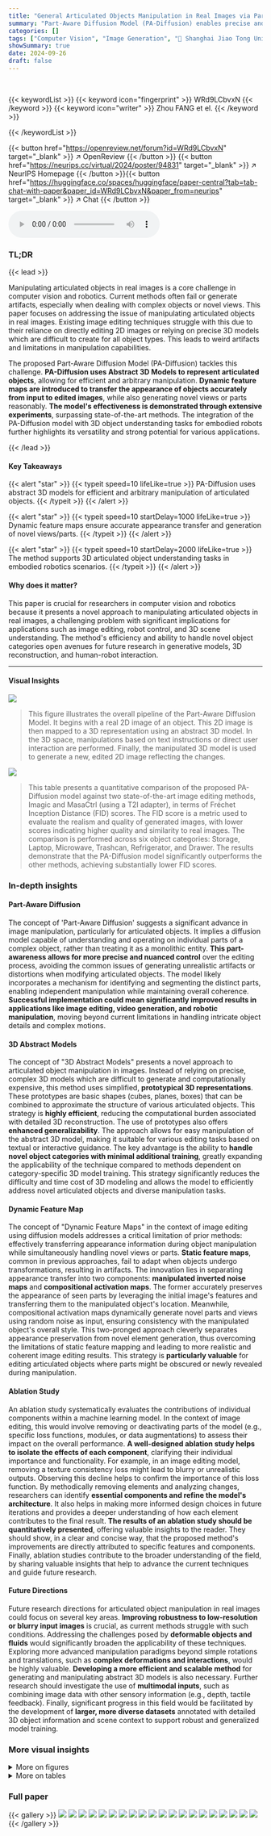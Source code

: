 ```yaml
---
title: "General Articulated Objects Manipulation in Real Images via Part-Aware Diffusion Process"
summary: "Part-Aware Diffusion Model (PA-Diffusion) enables precise and efficient manipulation of articulated objects in real images by using abstract 3D models and dynamic feature maps, overcoming limitations ..."
categories: []
tags: ["Computer Vision", "Image Generation", "🏢 Shanghai Jiao Tong University",]
showSummary: true
date: 2024-09-26
draft: false
---
```


<br>

{{< keywordList >}}
{{< keyword icon="fingerprint" >}} WRd9LCbvxN {{< /keyword >}}
{{< keyword icon="writer" >}} Zhou FANG et el. {{< /keyword >}}
 
{{< /keywordList >}}

{{< button href="https://openreview.net/forum?id=WRd9LCbvxN" target="_blank" >}}
↗ OpenReview
{{< /button >}}
{{< button href="https://neurips.cc/virtual/2024/poster/94831" target="_blank" >}}
↗ NeurIPS Homepage
{{< /button >}}{{< button href="https://huggingface.co/spaces/huggingface/paper-central?tab=tab-chat-with-paper&paper_id=WRd9LCbvxN&paper_from=neurips" target="_blank" >}}
↗ Chat
{{< /button >}}



<audio controls>
    <source src="https://ai-paper-reviewer.com/WRd9LCbvxN/podcast.wav" type="audio/wav">
    Your browser does not support the audio element.
</audio>


### TL;DR


{{< lead >}}

Manipulating articulated objects in real images is a core challenge in computer vision and robotics. Current methods often fail or generate artifacts, especially when dealing with complex objects or novel views.  This paper focuses on addressing the issue of manipulating articulated objects in real images.  Existing image editing techniques struggle with this due to their reliance on directly editing 2D images or relying on precise 3D models which are difficult to create for all object types. This leads to weird artifacts and limitations in manipulation capabilities. 



The proposed Part-Aware Diffusion Model (PA-Diffusion) tackles this challenge. **PA-Diffusion uses Abstract 3D Models to represent articulated objects**, allowing for efficient and arbitrary manipulation. **Dynamic feature maps are introduced to transfer the appearance of objects accurately from input to edited images**, while also generating novel views or parts reasonably. **The model's effectiveness is demonstrated through extensive experiments**, surpassing state-of-the-art methods.  The integration of the PA-Diffusion model with 3D object understanding tasks for embodied robots further highlights its versatility and strong potential for various applications.

{{< /lead >}}


#### Key Takeaways

{{< alert "star" >}}
{{< typeit speed=10 lifeLike=true >}} PA-Diffusion uses abstract 3D models for efficient and arbitrary manipulation of articulated objects. {{< /typeit >}}
{{< /alert >}}

{{< alert "star" >}}
{{< typeit speed=10 startDelay=1000 lifeLike=true >}} Dynamic feature maps ensure accurate appearance transfer and generation of novel views/parts. {{< /typeit >}}
{{< /alert >}}

{{< alert "star" >}}
{{< typeit speed=10 startDelay=2000 lifeLike=true >}} The method supports 3D articulated object understanding tasks in embodied robotics scenarios. {{< /typeit >}}
{{< /alert >}}

#### Why does it matter?
This paper is crucial for researchers in computer vision and robotics because it presents a novel approach to manipulating articulated objects in real images, a challenging problem with significant implications for applications such as image editing, robot control, and 3D scene understanding. The method's efficiency and ability to handle novel object categories open avenues for future research in generative models, 3D reconstruction, and human-robot interaction.

------
#### Visual Insights



![](https://ai-paper-reviewer.com/WRd9LCbvxN/figures_1_1.jpg)

> This figure illustrates the overall pipeline of the Part-Aware Diffusion Model.  It begins with a real 2D image of an object. This 2D image is then mapped to a 3D representation using an abstract 3D model.  In the 3D space, manipulations based on text instructions or direct user interaction are performed.  Finally, the manipulated 3D model is used to generate a new, edited 2D image reflecting the changes.





![](https://ai-paper-reviewer.com/WRd9LCbvxN/tables_9_1.jpg)

> This table presents a quantitative comparison of the proposed PA-Diffusion model against two state-of-the-art image editing methods, Imagic and MasaCtrl (using a T2I adapter), in terms of Fréchet Inception Distance (FID) scores.  The FID score is a metric used to evaluate the realism and quality of generated images, with lower scores indicating higher quality and similarity to real images. The comparison is performed across six object categories: Storage, Laptop, Microwave, Trashcan, Refrigerator, and Drawer. The results demonstrate that the PA-Diffusion model significantly outperforms the other methods, achieving substantially lower FID scores.





### In-depth insights


#### Part-Aware Diffusion
The concept of 'Part-Aware Diffusion' suggests a significant advance in image manipulation, particularly for articulated objects.  It implies a diffusion model capable of understanding and operating on individual parts of a complex object, rather than treating it as a monolithic entity. **This part-awareness allows for more precise and nuanced control** over the editing process, avoiding the common issues of generating unrealistic artifacts or distortions when modifying articulated objects. The model likely incorporates a mechanism for identifying and segmenting the distinct parts, enabling independent manipulation while maintaining overall coherence.  **Successful implementation could mean significantly improved results in applications like image editing, video generation, and robotic manipulation**, moving beyond current limitations in handling intricate object details and complex motions.

#### 3D Abstract Models
The concept of "3D Abstract Models" presents a novel approach to articulated object manipulation in images.  Instead of relying on precise, complex 3D models which are difficult to generate and computationally expensive, this method uses simplified, **prototypical 3D representations**.  These prototypes are basic shapes (cubes, planes, boxes) that can be combined to approximate the structure of various articulated objects. This strategy is **highly efficient**, reducing the computational burden associated with detailed 3D reconstruction.  The use of prototypes also offers **enhanced generalizability**.  The approach allows for easy manipulation of the abstract 3D model, making it suitable for various editing tasks based on textual or interactive guidance. The key advantage is the ability to **handle novel object categories with minimal additional training**, greatly expanding the applicability of the technique compared to methods dependent on category-specific 3D model training.  This strategy significantly reduces the difficulty and time cost of 3D modeling and allows the model to efficiently address novel articulated objects and diverse manipulation tasks.

#### Dynamic Feature Map
The concept of "Dynamic Feature Maps" in the context of image editing using diffusion models addresses a critical limitation of prior methods: effectively transferring appearance information during object manipulation while simultaneously handling novel views or parts.  **Static feature maps**, common in previous approaches, fail to adapt when objects undergo transformations, resulting in artifacts. The innovation lies in separating appearance transfer into two components: **manipulated inverted noise maps** and **compositional activation maps**.  The former accurately preserves the appearance of seen parts by leveraging the initial image's features and transferring them to the manipulated object's location. Meanwhile, compositional activation maps dynamically generate novel parts and views using random noise as input, ensuring consistency with the manipulated object's overall style. This two-pronged approach cleverly separates appearance preservation from novel element generation, thus overcoming the limitations of static feature mapping and leading to more realistic and coherent image editing results.  This strategy is **particularly valuable** for editing articulated objects where parts might be obscured or newly revealed during manipulation.

#### Ablation Study
An ablation study systematically evaluates the contributions of individual components within a machine learning model.  In the context of image editing, this would involve removing or deactivating parts of the model (e.g., specific loss functions, modules, or data augmentations) to assess their impact on the overall performance.  **A well-designed ablation study helps to isolate the effects of each component**, clarifying their individual importance and functionality.  For example, in an image editing model, removing a texture consistency loss might lead to blurry or unrealistic outputs. Observing this decline helps to confirm the importance of this loss function. By methodically removing elements and analyzing changes, researchers can identify **essential components and refine the model's architecture**. It also helps in making more informed design choices in future iterations and provides a deeper understanding of how each element contributes to the final result. **The results of an ablation study should be quantitatively presented**, offering valuable insights to the reader.  They should show, in a clear and concise way, that the proposed method's improvements are directly attributed to specific features and components.  Finally, ablation studies contribute to the broader understanding of the field, by sharing valuable insights that help to advance the current techniques and guide future research.

#### Future Directions
Future research directions for articulated object manipulation in real images could focus on several key areas.  **Improving robustness to low-resolution or blurry input images** is crucial, as current methods struggle with such conditions.  Addressing the challenges posed by **deformable objects and fluids** would significantly broaden the applicability of these techniques.  Exploring more advanced manipulation paradigms beyond simple rotations and translations, such as **complex deformations and interactions**, would be highly valuable. **Developing a more efficient and scalable method** for generating and manipulating abstract 3D models is also necessary.  Further research should investigate the use of **multimodal inputs**, such as combining image data with other sensory information (e.g., depth, tactile feedback). Finally, significant progress in this field would be facilitated by the development of **larger, more diverse datasets** annotated with detailed 3D object information and scene context to support robust and generalized model training.


### More visual insights

<details>
<summary>More on figures
</summary>


![](https://ai-paper-reviewer.com/WRd9LCbvxN/figures_3_1.jpg)

> This figure illustrates the four main stages of the PA-Diffusion model's image editing process: Pre-process, Manipulation, Feature Process, and Generation.  The pre-process stage involves segmenting the articulated object from the input image, creating a 3D model using the Primitive Prototype Library, and inverting the noise map of the input image using DDIM. The manipulation stage involves manipulating the 3D model based on text or interactive input. The feature process then transforms the inverted noise map and creates compositional activation maps, while the generation stage uses a denoising U-Net to create the final edited image.


![](https://ai-paper-reviewer.com/WRd9LCbvxN/figures_4_1.jpg)

> This figure illustrates the pipeline of the PA-Diffusion model for image editing. It starts with preprocessing the input image to generate 3D models and inverted noise maps. Then, the manipulation stage involves using text or interactive means to adjust the 3D object. Finally, the edited image is generated using the transformed noise maps, sketch maps and part-level masks. Each stage is clearly shown with different components and their interactions.


![](https://ai-paper-reviewer.com/WRd9LCbvxN/figures_6_1.jpg)

> This figure demonstrates the results of basic manipulations (move, scale/shear, rotate) and a sequential manipulation process on articulated objects using the proposed PA-Diffusion model.  The left side shows how the model handles basic manipulations, seamlessly integrating edited objects with their backgrounds and automatically in-painting blank areas. The right side showcases a sequential opening of an object (from 0° to 120°), highlighting the model's ability to maintain consistent style and appearance even as new parts of the object become visible.


![](https://ai-paper-reviewer.com/WRd9LCbvxN/figures_7_1.jpg)

> This figure showcases the PA-Diffusion model's ability to manipulate a variety of objects, demonstrating its versatility in handling different types of objects.  It highlights the model's capacity to handle non-rigid objects (like toys), objects with non-uniform shapes (the toy shark), and those with unusual or multiple joint types (the broken cup, kitchen pot, and storage furniture).  The results show the model's robustness in generating realistic and coherent edits, even for complex objects and manipulations.


![](https://ai-paper-reviewer.com/WRd9LCbvxN/figures_8_1.jpg)

> The figure demonstrates a comparison of different image editing models' ability to manipulate articulated objects. The left side shows the effect of using TCSL and SCSL loss functions in the PA-Diffusion model to reduce blurriness and style inconsistencies. The right side compares the PA-Diffusion model with several state-of-the-art methods (Imagic, DragDiffusion, MasaCtrl, Image Sculpting), highlighting its superior performance in generating realistic and coherent edits of various objects (storage furniture, laptop, trashcan, microwave, etc.).


![](https://ai-paper-reviewer.com/WRd9LCbvxN/figures_9_1.jpg)

> This figure illustrates the pipeline of the proposed Part-Aware Diffusion Model (PA-Diffusion). It shows the process from pre-processing the input image (2D articulated object reconstruction and noise map inversion), to manipulating the objects in the 3D space (text or interaction-based), and finally generating the edited image using transformed noise maps, sketch maps, and part-level masks.


![](https://ai-paper-reviewer.com/WRd9LCbvxN/figures_15_1.jpg)

> This figure illustrates the four stages of the image editing process using the Part-Aware Diffusion Model.  First, the input image is pre-processed, segmenting articulated objects and creating their abstract 3D models and inverted noise maps. Second, these 3D models are manipulated using text or human interaction. Third, masks and sketches based on the manipulation are generated. Finally, these masks, sketches, and transformed inverted noise maps are used in a generation model to create the final edited image.


![](https://ai-paper-reviewer.com/WRd9LCbvxN/figures_15_2.jpg)

> This figure illustrates the overall pipeline of the proposed PA-Diffusion model for image editing.  It shows four stages: 1) Pre-processing, where input images are processed and 3D models created; 2) Manipulation, allowing for arbitrary changes to the 3D model based on text or user interaction; 3) Feature Processing, where masks and sketches are generated for use in the next stage; and 4) Generation, the final image generation step using a diffusion model.


![](https://ai-paper-reviewer.com/WRd9LCbvxN/figures_16_1.jpg)

> This figure shows the results of basic manipulations (move, scale/shear, rotate) and a sequential manipulation process using the PA-Diffusion model. The left side demonstrates the model's ability to seamlessly integrate manipulations into the scene, with in-painting automatically handling blank regions. The right side showcases the consistency in appearance of novel parts created during a sequential process (opening an object from 0° to 120°).


![](https://ai-paper-reviewer.com/WRd9LCbvxN/figures_17_1.jpg)

> This figure shows additional examples of images edited using the proposed PA-Diffusion model.  The results demonstrate the model's ability to manipulate various articulated objects across different categories (storage furniture, laptop, microwave, trashcan, door, drawer, refrigerator, and toilet) while maintaining realistic image quality and consistency.  Each row shows the original image and then the manipulated image, highlighting the successful application of the model to a wider range of objects and manipulation tasks.


![](https://ai-paper-reviewer.com/WRd9LCbvxN/figures_18_1.jpg)

> This figure compares the 3D models reconstructed by the Image Sculpting method and the proposed method.  Image Sculpting uses a 2D-to-3D reconstruction technique to create detailed 3D models, while the proposed method uses a simpler, abstract 3D model based on primitive prototypes (like cubes and planes). The figure shows the original images, front and side views of the reconstructed 3D models from Image Sculpting, the manipulated 3D models from Image Sculpting, the front and side views of the abstract 3D models generated by the proposed method, and the manipulated abstract 3D models. This visual comparison highlights the differences in model complexity and the efficiency of the proposed method, which uses simpler primitives for faster and more efficient manipulation.


![](https://ai-paper-reviewer.com/WRd9LCbvxN/figures_20_1.jpg)

> This figure demonstrates the process of obtaining bounding box and rotation/translation axis annotations from part-level masks.  It visually shows how these annotations are derived from the segmented parts of objects. Each row represents a different object, displaying the segmented parts (Part1 and Part2), the corresponding RGB image section and the extracted annotations overlaid on the RGB image. The annotations are crucial for the 3D manipulation and understanding stages of the PA-Diffusion model.


![](https://ai-paper-reviewer.com/WRd9LCbvxN/figures_20_2.jpg)

> This figure compares the 3D object models reconstructed by the Image Sculpting method and the proposed method. Image Sculpting uses a 2D-to-3D reconstruction pipeline, while the proposed method uses abstract 3D models built from a primitive prototype library.  The comparison shows that the proposed method's abstract 3D models are simpler, more easily manipulated, and more suitable for generating high-fidelity edited images than the complex and often inaccurate 3D models produced by Image Sculpting. This highlights the efficiency and effectiveness of the proposed approach for articulated object manipulation in real images.


![](https://ai-paper-reviewer.com/WRd9LCbvxN/figures_20_3.jpg)

> This figure demonstrates limitations of the PA-Diffusion model. The left side shows that when the input image quality is low (low resolution), the model fails to regenerate the original image or perform simple manipulations like moving and scaling.  The right side illustrates that when the object undergoes significant shape deformation, the model struggles to maintain the object's appearance and the output image is not preserved well.  These limitations highlight scenarios where the model's performance is impacted by the input image quality and the extent of object shape changes.


</details>




<details>
<summary>More on tables
</summary>


![](https://ai-paper-reviewer.com/WRd9LCbvxN/tables_9_2.jpg)
> This table presents the quantitative evaluation results of a model trained using two different training sets.  The results are split to show the performance when half of the training set is used (left), versus the full training set (right). The model's performance is evaluated across six different object categories using three distinct metrics: bounding box (bbox) accuracy, bounding box plus axis (bbox+axis) accuracy (for both rotation and translation), and normal vector accuracy (within a 30° error margin).  The table demonstrates the effect of training data size on the model's ability to accurately predict these aspects of the articulated objects.

![](https://ai-paper-reviewer.com/WRd9LCbvxN/tables_9_3.jpg)
> This table presents the quantitative results of the experiment on articulated object understanding.  The model is trained on either half or the full training dataset, and then evaluated on the test set. The metrics reported include AUROC (Area Under the ROC Curve), bounding box accuracy (bbox), bounding box plus axis prediction accuracy (bbox+axis), and surface normal prediction accuracy (normal).  The table is separated into two parts: (1) a dataset containing only the Internet Video Dataset and (2) a dataset combining Internet Video with other images.  Rotation (rot) and Translation (tran) joint types are evaluated separately. Higher scores generally indicate better performance.

![](https://ai-paper-reviewer.com/WRd9LCbvxN/tables_16_1.jpg)
> This table presents the FID (Frechet Inception Distance) scores for image editing results using different combinations of loss functions: Texture Consistency Score Loss (TCSL) and Style Consistency Score Loss (SCSL).  It shows that using both TCSL and SCSL significantly improves the quality of the edited images (as measured by FID score), resulting in a more than 57% improvement compared to using neither loss function.

</details>




### Full paper

{{< gallery >}}
<img src="https://ai-paper-reviewer.com/WRd9LCbvxN/1.png" class="grid-w50 md:grid-w33 xl:grid-w25" />
<img src="https://ai-paper-reviewer.com/WRd9LCbvxN/2.png" class="grid-w50 md:grid-w33 xl:grid-w25" />
<img src="https://ai-paper-reviewer.com/WRd9LCbvxN/3.png" class="grid-w50 md:grid-w33 xl:grid-w25" />
<img src="https://ai-paper-reviewer.com/WRd9LCbvxN/4.png" class="grid-w50 md:grid-w33 xl:grid-w25" />
<img src="https://ai-paper-reviewer.com/WRd9LCbvxN/5.png" class="grid-w50 md:grid-w33 xl:grid-w25" />
<img src="https://ai-paper-reviewer.com/WRd9LCbvxN/6.png" class="grid-w50 md:grid-w33 xl:grid-w25" />
<img src="https://ai-paper-reviewer.com/WRd9LCbvxN/7.png" class="grid-w50 md:grid-w33 xl:grid-w25" />
<img src="https://ai-paper-reviewer.com/WRd9LCbvxN/8.png" class="grid-w50 md:grid-w33 xl:grid-w25" />
<img src="https://ai-paper-reviewer.com/WRd9LCbvxN/9.png" class="grid-w50 md:grid-w33 xl:grid-w25" />
<img src="https://ai-paper-reviewer.com/WRd9LCbvxN/10.png" class="grid-w50 md:grid-w33 xl:grid-w25" />
<img src="https://ai-paper-reviewer.com/WRd9LCbvxN/11.png" class="grid-w50 md:grid-w33 xl:grid-w25" />
<img src="https://ai-paper-reviewer.com/WRd9LCbvxN/12.png" class="grid-w50 md:grid-w33 xl:grid-w25" />
<img src="https://ai-paper-reviewer.com/WRd9LCbvxN/13.png" class="grid-w50 md:grid-w33 xl:grid-w25" />
<img src="https://ai-paper-reviewer.com/WRd9LCbvxN/14.png" class="grid-w50 md:grid-w33 xl:grid-w25" />
<img src="https://ai-paper-reviewer.com/WRd9LCbvxN/15.png" class="grid-w50 md:grid-w33 xl:grid-w25" />
<img src="https://ai-paper-reviewer.com/WRd9LCbvxN/16.png" class="grid-w50 md:grid-w33 xl:grid-w25" />
<img src="https://ai-paper-reviewer.com/WRd9LCbvxN/17.png" class="grid-w50 md:grid-w33 xl:grid-w25" />
<img src="https://ai-paper-reviewer.com/WRd9LCbvxN/18.png" class="grid-w50 md:grid-w33 xl:grid-w25" />
<img src="https://ai-paper-reviewer.com/WRd9LCbvxN/19.png" class="grid-w50 md:grid-w33 xl:grid-w25" />
<img src="https://ai-paper-reviewer.com/WRd9LCbvxN/20.png" class="grid-w50 md:grid-w33 xl:grid-w25" />
{{< /gallery >}}